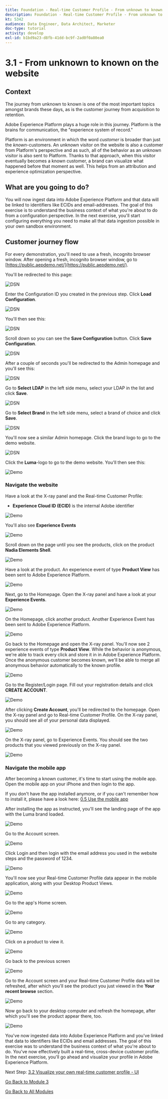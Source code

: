```yaml
---
title: Foundation - Real-time Customer Profile - From unknown to known on the website
description: Foundation - Real-time Customer Profile - From unknown to known on the website
kt: 5342
audience: Data Engineer, Data Architect, Marketer
doc-type: tutorial
activity: develop
exl-id: b1bd9a23-d8fb-41dd-bc9f-2ad0f0a80ea0
---
```

# 3.1 - From unknown to known on the website

## **Context**

The journey from unknown to known is one of the most important topics amongst brands these days, as is the customer journey from acquisition to retention. 

Adobe Experience Platform plays a huge role in this journey. Platform is the brains for communication, the "experience system of record."

Platform is an environment in which the word *customer* is broader than just the *known*-customers. An unknown visitor on the website is also a customer from Platform's perspective and as such, all of the behavior as an unknown visitor is also sent to Platform. Thanks to that approach, when this visitor eventually becomes a known customer, a brand can visualize what happened before that moment as well. This helps from an attribution and experience optimization perspective.

## **What are you going to do?**

You will now ingest data into Adobe Experience Platform and that data will be linked to identifiers like ECIDs and email-addresses. The goal of this exercise is to understand the business context of what you're about to do from a configuration perspective. In the next exercise, you'll start configuring everything you need to make all that data ingestion possible in your own sandbox environment.

## **Customer journey flow**

For every demonstration, you'll need to use a fresh, incognito browser window. After opening a fresh, incognito browser window, go to [https://public.aepdemo.net/](https://public.aepdemo.net/).

You'll be redirected to this page:

![DSN](./images/web1.png)

Enter the Configuration ID you created in the previous step. Click **Load Configuration**.

![DSN](./images/web2.png)

You'll then see this:

![DSN](./images/web3.png)

Scroll down so you can see the **Save Configuration** button. Click **Save Configuration**.

![DSN](./images/web4.png)

After a couple of seconds you'll be redirected to the Admin homepage and you'll see this:

![DSN](./images/cfg6a.png)

Go to **Select LDAP** in the left side menu, select your LDAP in the list and click **Save**.

![DSN](./images/web61.png)

Go to **Select Brand** in the left side menu, select a brand of choice and click **Save**.

![DSN](./images/web7.png)

You'll now see a similar Admin homepage. Click the brand logo to go to the demo website.

![DSN](./images/web8.png)
  
Click the **Luma**-logo to go to the demo website. You'll then see this:
  
![Demo](./images/lb_home.png)
  
### Navigate the website

Have a look at the X-ray panel and the Real-time Customer Profile:
  
* **Experience Cloud ID (ECID)** is the internal Adobe identifier
      
![Demo](../module2/images/lb_home_xup.png)

You'll also see **Experience Events**

![Demo](../module2/images/lb_home_xee.png)
  
Scroll down on the page until you see the products, click on the product **Nadia Elements Shell**.
  
![Demo](../module2/images/lb_homep.png)
  
Have a look at the product. An experience event of type **Product View** has been sent to Adobe Experience Platform. 
  
![Demo](../module2/images/lb_els_dtl.png)
  
Next, go to the Homepage. Open the X-ray panel and have a look at your **Experience Events**.
  
![Demo](../module2/images/lb_home1.png)
  
On the Homepage, click another product. Another Experience Event has been sent to Adobe Experience Platform. 
  
![Demo](../module2/images/lb_babars.png)
  
Go back to the Homepage and open the X-ray panel. You'll now see 2 experience events of type **Product View**. While the behavior is anonymous, we're able to track every click and store it in in Adobe Experience Platform. Once the anonymous customer becomes known, we'll be able to merge all anonymous behavior automatically to the known profile.
  
![Demo](../module2/images/lb_home2.png)

Go to the Register/Login page. Fill out your registration details and click **CREATE ACCOUNT**.
  
![Demo](../module2/images/lb_register_dtl.png) 
  
After clicking **Create Account**, you'll be redirected to the homepage. Open the X-ray panel and go to Real-time Customer Profile. On the X-ray panel, you should see all of your personal data displayed.
  
![Demo](../module2/images/lb_x_loggedin.png)

On the X-ray panel, go to Experience Events. You should see the two products that you viewed previously on the X-ray panel.

![Demo](../module2/images/lb_home_xee_dtl.png)

### Navigate the mobile app

After becoming a known customer, it's time to start using the mobile app. Open the mobile app on your iPhone and then login to the app. 

If you don't have the app installed anymore, or if you can't remember how to install it, please have a look here: [0.5 Use the mobile app](../module0/ex5.md)

After installing the app as instructed, you'll see the landing page of the app with the Luma brand loaded.
  
![Demo](./images/app_hp.png)

Go to the Account screen.
  
![Demo](./images/app_acc.png)

Click Login and then login with the email address you used in the website steps and the password of 1234.
  
![Demo](./images/app_acc_login.png)

You'll now see your Real-time Customer Profile data appear in the mobile application, along with your Desktop Product Views.

![Demo](./images/app_up.png)

Go to the app's Home screen.
  
![Demo](./images/app_hp.png)

Go to any category.
  
![Demo](./images/app_men_cat.png)

Click on a product to view it.
  
![Demo](./images/app_carst.png)

Go back to the previous screen
  
![Demo](./images/app_men_cat.png)

Go to the Account screen and your Real-time Customer Profile data will be refreshed, after which you'll see the product you just viewed in the **Your recent browse** section.
  
![Demo](./images/app_after_carst.png)

Now go back to your desktop computer and refresh the homepage, after which you'll see the product appear there, too.
  
![Demo](./images/lb_x_aftermobile.png)
  
You've now ingested data into Adobe Experience Platform and you've linked that data to identifiers like ECIDs and email addresses. The goal of this exercise was to understand the business context of what you're about to do. You've now effectively built a real-time, cross-device customer profile. In the next exercise, you'll go ahead and visualize your profile in Adobe Experience Platform.

Next Step: [3.2 Visualize your own real-time customer profile - UI](./ex2.md)

[Go Back to Module 3](./real-time-customer-profile.md)

[Go Back to All Modules](../../overview.md)
